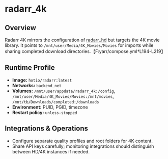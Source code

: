 # radarr_4k

## Overview
Radarr 4K mirrors the configuration of [radarr_hd](radarr_hd.md) but targets the 4K movie library. It points to `/mnt/user/Media/4K_Movies/Movies` for imports while sharing completed download directories.【F:yarr/compose.yml†L194-L219】

## Runtime Profile
- **Image:** `hotio/radarr:latest`
- **Networks:** `backend_net`
- **Volumes:** `/mnt/user/appdata/radarr_4k:/config`, `/mnt/user/Media/4K_Movies/Movies:/mnt/movies`, `/mnt/tb/Downloads/completed:/downloads`
- **Environment:** PUID, PGID, timezone
- **Restart policy:** `unless-stopped`

## Integrations & Operations
- Configure separate quality profiles and root folders for 4K content.
- Share API keys carefully; monitoring integrations should distinguish between HD/4K instances if needed.
